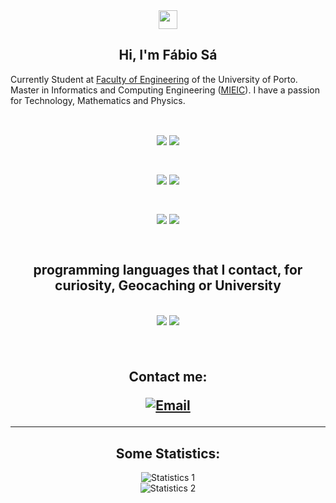 
<div align = "center">
<img href="center" src="https://raw.githubusercontent.com/MartinHeinz/MartinHeinz/master/wave.gif" width="30px">
<h2 align = "center" >Hi, I'm Fábio Sá </h2>
</div>

Currently Student at [Faculty of Engineering](https://sigarra.up.pt/feup/pt/web_page.inicial) of the University of Porto. Master in Informatics and Computing Engineering ([MIEIC](https://sigarra.up.pt/feup/pt/cur_geral.cur_view?pv_curso_id=742)). I have a passion for Technology, Mathematics and Physics.

<br>

<p align = "center">
<img align="center" src="https://img.shields.io/badge/Operating System-Linux-informational?style=flat&logo=Linux&logoColor=white&color=EC8D5E">
<img align="center" src="https://img.shields.io/badge/Operating System-Windows-informational?style=flat&logo=Windows&logoColor=white&color=EC8D5E">
</p>

<br>

<p align = "center">
<img align="center" src="https://img.shields.io/badge/Tools for coding -Git-informational?style=flat&logo=Git&logoColor=white&color=4293F2">
<img align="center" src="https://img.shields.io/badge/Tools for coding -GitHub-informational?style=flat&logo=GitHub&logoColor=white&color=4293F2">
</p>

<br>

<p align = "center">
<img align="center" src="https://img.shields.io/badge/Editors-Visual Studio Code -informational?style=flat&logo=visual-studio-code&logoColor=white&color=42F29E">
<img align="center" src="https://img.shields.io/badge/Editor -Visual Studio-informational?style=flat&logo=visual-studio&logoColor=white&color=42F29E">
</p>

<br>

<h2 align = "center" >programming languages ​​that I contact, for curiosity, Geocaching or University<h2>
<p align = "center">
<img align="center" src="https://img.shields.io/badge/Tools for coding -Git-informational?style=flat&logo=Git&logoColor=white&color=4293F2">
<img align="center" src="https://img.shields.io/badge/Tools for coding -GitHub-informational?style=flat&logo=GitHub&logoColor=white&color=4293F2">
</p>

<br>

<p align = "center" >Contact me:</p>
<p align="center">
<a href="mailto:up202007658@edu.fe.up.pt" >
  <img align="center" title="Email" src="https://camo.githubusercontent.com/571384769c09e0c66b45e39b5be70f68f552db3e2b2311bc2064f0d4a9f5983b/68747470733a2f2f696d672e736869656c64732e696f2f62616467652f476d61696c2d4431343833363f7374796c653d666f722d7468652d6261646765266c6f676f3d676d61696c266c6f676f436f6c6f723d7768697465"/>
</a>
</p>

---

<h2 align = "center" >Some Statistics:</h2>

<div align = "center">
    <img 
        align ="center" 
        alt = "Statistics 1"
        title = "Statistics 1"
        src="https://github-readme-stats.vercel.app/api/top-langs/?username=Fabio-A-Sa&theme=dracula"
    >

</div>
<div align = "center">
    <img
        align ="center" 
        alt = "Statistics 2"
        title = "Statistics 2"
        src="https://github-readme-stats.vercel.app/api?username=Fabio-A-Sa&?count_private=true&show_icons=true&theme=dracula&include_all_commits=true&count_private=true" >
</div>